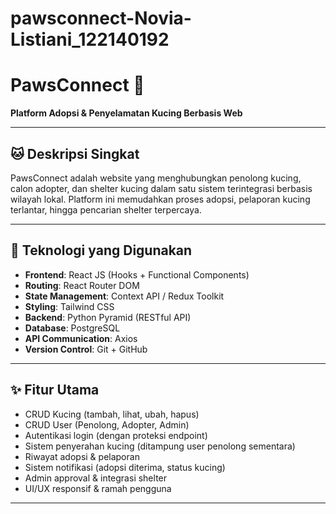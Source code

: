 # pawsconnect-Novia-Listiani_122140192
# PawsConnect 🐾

**Platform Adopsi & Penyelamatan Kucing Berbasis Web**

---

## 🐱 Deskripsi Singkat
PawsConnect adalah website yang menghubungkan penolong kucing, calon adopter, dan shelter kucing dalam satu sistem terintegrasi berbasis wilayah lokal. Platform ini memudahkan proses adopsi, pelaporan kucing terlantar, hingga pencarian shelter terpercaya.

---

## 🔧 Teknologi yang Digunakan

- **Frontend**: React JS (Hooks + Functional Components)
- **Routing**: React Router DOM
- **State Management**: Context API / Redux Toolkit
- **Styling**: Tailwind CSS
- **Backend**: Python Pyramid (RESTful API)
- **Database**: PostgreSQL
- **API Communication**: Axios
- **Version Control**: Git + GitHub

---

## ✨ Fitur Utama

- CRUD Kucing (tambah, lihat, ubah, hapus)
- CRUD User (Penolong, Adopter, Admin)
- Autentikasi login (dengan proteksi endpoint)
- Sistem penyerahan kucing (ditampung user penolong sementara)
- Riwayat adopsi & pelaporan
- Sistem notifikasi (adopsi diterima, status kucing)
- Admin approval & integrasi shelter
- UI/UX responsif & ramah pengguna

---

